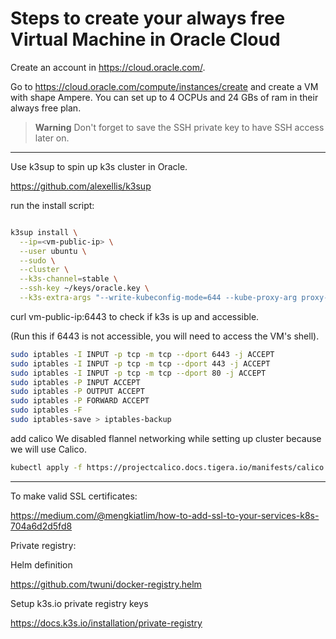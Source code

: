 # Steps to create your always free Virtual Machine in Oracle Cloud

Create an account in https://cloud.oracle.com/.

Go to https://cloud.oracle.com/compute/instances/create and create a VM with shape Ampere. You can set up to 4 OCPUs and 24 GBs of ram in their always free plan.

> **Warning**
> Don't forget to save the SSH private key to have SSH access later on.

---

Use k3sup to spin up k3s cluster in Oracle.

https://github.com/alexellis/k3sup

run the install script:

```bash

k3sup install \
  --ip=<vm-public-ip> \
  --user ubuntu \
  --sudo \
  --cluster \
  --k3s-channel=stable \
  --ssh-key ~/keys/oracle.key \
  --k3s-extra-args "--write-kubeconfig-mode=644 --kube-proxy-arg proxy-mode=ipvs --flannel-backend=none --disable-network-policy"

```

curl vm-public-ip:6443 to check if k3s is up and accessible.

(Run this if 6443 is not accessible, you will need to access the VM's shell).

```bash
sudo iptables -I INPUT -p tcp -m tcp --dport 6443 -j ACCEPT
sudo iptables -I INPUT -p tcp -m tcp --dport 443 -j ACCEPT
sudo iptables -I INPUT -p tcp -m tcp --dport 80 -j ACCEPT
sudo iptables -P INPUT ACCEPT
sudo iptables -P OUTPUT ACCEPT
sudo iptables -P FORWARD ACCEPT
sudo iptables -F
sudo iptables-save > iptables-backup
```

add calico
We disabled flannel networking while setting up cluster because we will use Calico.

```bash
kubectl apply -f https://projectcalico.docs.tigera.io/manifests/calico.yaml
```

---

To make valid SSL certificates:

https://medium.com/@mengkiatlim/how-to-add-ssl-to-your-services-k8s-704a6d2d5fd8

Private registry:

Helm definition

https://github.com/twuni/docker-registry.helm

Setup k3s.io private registry keys

https://docs.k3s.io/installation/private-registry
